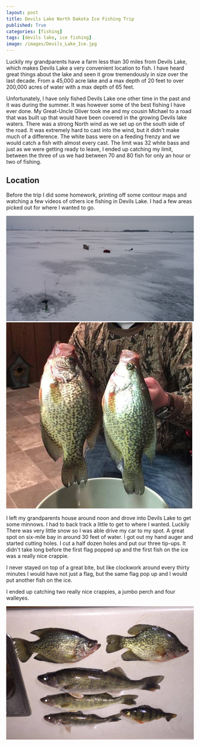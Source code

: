 ```yaml
---
layout: post
title: Devils Lake North Dakota Ice Fishing Trip
published: True
categories: [fishing]
tags: [devils lake, ice fishing]
image: /images/Devils_Lake_Ice.jpg
---
```


Luckily my grandparents have a farm less than 30 miles from Devils Lake, which makes Devils Lake a very convenient location to fish. I have heard great things about the lake and seen it grow tremendously in size over the last decade. From a 45,000 acre lake and a max depth of 20 feet to over 200,000 acres of water with a max depth of 65 feet.

Unfortunately, I have only fished Devils Lake one other time in the past and it was during the summer. It was however some of the best fishing I have ever done. My Great-Uncle Oliver took me and my cousin Michael to a road that was built up that would have been covered in the growing Devils lake waters. There was a strong North wind as we set up on the south side of the road. It was extremely hard to cast into the wind, but it didn't make much of a difference. The white bass were on a feeding frenzy and we would catch a fish with almost every cast. The limit was 32 white bass and just as we were getting ready to leave, I ended up catching my limit, between the three of us we had between 70 and 80 fish for only an hour or two of fishing.

## Location

Before the trip I did some homework, printing off some contour maps and watching a few videos of others ice fishing in Devils Lake. I had a few areas picked out for where I wanted to go.

<img class="centered" src="/images/Devils_Lake_Ice.jpg" alt="My Ice Fishing Setup">

<img class="floatright" src="/images/Crappies.jpg" alt="Two Devils Lake Crappies">

I left my grandparents house around noon and drove into Devils Lake to get some minnows. I had to back track a little to get to where I wanted. Luckily There was very little snow so I was able drive my car to my spot. A great spot on six-mile bay in around 30 feet of water. I got out my hand auger and started cutting holes. I cut a half dozen holes and put our three tip-ups. It didn't take long before the first flag popped up and the first fish on the ice was a really nice crappie.

I never stayed on top of a great bite, but like clockwork around every thirty minutes I would have not just a flag, but the same flag pop up and I would put another fish on the ice.

I ended up catching two really nice crappies, a jumbo perch and four walleyes.

<img class="centered" src="/images/Devils_Lake_Fish.jpg" alt="Fish from Devils Lake">


